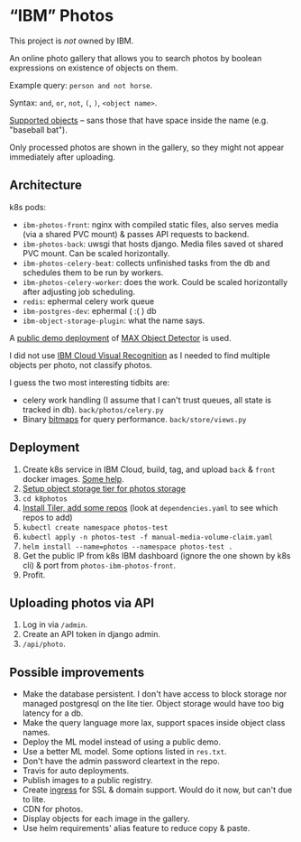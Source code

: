 “IBM” Photos
============

This project is *not* owned by IBM.

An online photo gallery that allows you to search photos by boolean
expressions on existence of objects on them.

Example query: `person and not horse`.

Syntax: `and`, `or`, `not`, `(`, `)`, `<object name>`.

[Supported objects](https://gist.github.com/AruniRC/7b3dadd004da04c80198557db5da4bda)
– sans those that have space inside the name (e.g. "baseball bat").

Only processed photos are shown in the gallery, so they might 
not appear immediately after uploading.

Architecture
------------
k8s pods:
* `ibm-photos-front`: nginx with compiled static files, also serves
  media (via a shared PVC mount) & passes API requests to backend.
* `ibm-photos-back`: uwsgi that hosts django. Media files saved
  ot shared PVC mount. Can be scaled horizontally.
* `ibm-photos-celery-beat`: collects unfinished tasks from the db
  and schedules them to be run by workers.
* `ibm-photos-celery-worker`: does the work. Could be scaled
  horizontally after adjusting job scheduling.
* `redis`: ephermal celery work queue
* `ibm-postgres-dev`: ephermal ( :( ) db
* `ibm-object-storage-plugin`: what the name says.

A [public demo deployment](http://max-object-detector.max.us-south.containers.appdomain.cloud)
of [MAX Object Detector](https://developer.ibm.com/exchanges/models/all/max-object-detector/)
is used.

I did not use [IBM Cloud Visual Recognition](https://cloud.ibm.com/catalog/services/visual-recognition)
as I needed to find multiple objects per photo, not classify
photos.

I guess the two most interesting tidbits are:
* celery work handling (I assume that I can't trust queues, all
  state is tracked in db). `back/photos/celery.py`
* Binary [bitmaps](https://github.com/Ezibenroc/PyRoaringBitMap)
  for query performance. `back/store/views.py`

Deployment
----------
1. Create k8s service in IBM Cloud, build, tag, and upload `back`
   & `front` docker images. [Some help](https://github.com/phthom/ContainerOrchestration/blob/master/3-KubernetesLab.md).
2. [Setup object storage tier for photos storage](https://cloud.ibm.com/docs/containers?topic=containers-object_storage)
3. `cd k8photos`
4. [Install Tiler, add some repos](https://github.com/phthom/ContainerOrchestration/blob/master/4-HelmLab.md)
  (look at `dependencies.yaml` to see which repos to add)
5. `kubectl create namespace photos-test`
6. `kubectl apply -n photos-test -f manual-media-volume-claim.yaml`
7. `helm install --name=photos --namespace photos-test .`
8. Get the public IP from k8s IBM dashboard (ignore the one
   shown by k8s cli) & port from `photos-ibm-photos-front`.
9. Profit.

Uploading photos via API
------------------------
1. Log in via `/admin`.
2. Create an API token in django admin.
3. `/api/photo`.

Possible improvements
---------------------
* Make the database persistent. I don't have access to block
  storage nor managed postgresql on the lite tier. Object
  storage would have too big latency for a db.
* Make the query language more lax, support spaces inside object
  class names.
* Deploy the ML model instead of using a public demo.
* Use a better ML model. Some options listed in `res.txt`.
* Don't have the admin password cleartext in the repo.
* Travis for auto deployments.
* Publish images to a public registry.
* Create [ingress](https://cloud.ibm.com/docs/containers?topic=containers-ingress)
  for SSL & domain support. Would do it now, but can't due
  to lite.
* CDN for photos.
* Display objects for each image in the gallery.
* Use helm requirements' alias feature to reduce copy & paste.
